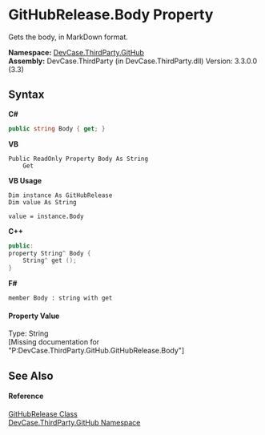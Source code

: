 # GitHubRelease.Body Property 
 

Gets the body, in MarkDown format.

**Namespace:**&nbsp;<a href="N_DevCase_ThirdParty_GitHub">DevCase.ThirdParty.GitHub</a><br />**Assembly:**&nbsp;DevCase.ThirdParty (in DevCase.ThirdParty.dll) Version: 3.3.0.0 (3.3)

## Syntax

**C#**<br />
``` C#
public string Body { get; }
```

**VB**<br />
``` VB
Public ReadOnly Property Body As String
	Get
```

**VB Usage**<br />
``` VB Usage
Dim instance As GitHubRelease
Dim value As String

value = instance.Body

```

**C++**<br />
``` C++
public:
property String^ Body {
	String^ get ();
}
```

**F#**<br />
``` F#
member Body : string with get

```


#### Property Value
Type: String<br />\[Missing <value> documentation for "P:DevCase.ThirdParty.GitHub.GitHubRelease.Body"\]

## See Also


#### Reference
<a href="T_DevCase_ThirdParty_GitHub_GitHubRelease">GitHubRelease Class</a><br /><a href="N_DevCase_ThirdParty_GitHub">DevCase.ThirdParty.GitHub Namespace</a><br />